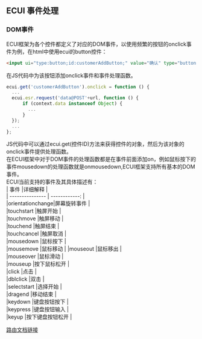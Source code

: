 ## ECUI 事件处理
### DOM事件
ECUI框架为各个控件都定义了对应的DOM事件，以使用频繁的按钮的onclick事件为例，在html中使用ecui的button控件：
```html
<input ui="type:button;id:customerAddButton;" value="确认" type="button"/>
```
在JS代码中为该按钮添加onclick事件和事件处理函数。
```js
ecui.get('customerAddButton').onclick = function () {
  ...
  ecui.esr.request('data@POST'+url, function () {
      if (context.data instanceof Object) {
        ...
      }
  });
  ...
};
```
JS代码中可以通过ecui.get(控件ID)方法来获得控件的对象，然后为该对象的onclick事件提供处理函数。   
在ECUI框架中对于DOM事件的处理函数都是在事件前面添加on，例如鼠标按下的事件mousedown的处理函数就是onmousedown,ECUI框架支持所有基本的DOM事件。    
ECUI当前支持的事件及其具体描述有：   
| 事件             |详细解释        |   
| --------------- | ------------: |    
|orientationchange|屏幕旋转事件     |   
|touchstart       |触屏开始        |   
|touchmove        |触屏移动        |    
|touchend         |触屏结束        |  
|touchcancel      |触屏取消        |  
|mousedown        |鼠标按下        |   
|mousemove        |鼠标移动        |
|mouseout         |鼠标移出        |  
|mouseover        |鼠标滑动        |  
|mouseup          |按下鼠标松开     |  
|click            |点击            |  
|dblclick         |双击            |   
|selectstart      |选择开始        |  
|dragend          |移动结束        |  
|keydown          |键盘按钮按下     |  
|keypress         |键盘按钮输入     |  
|keyup            |按下键盘按钮松开  |    

[路由文档链接](/路由.md)
